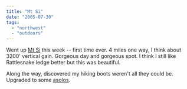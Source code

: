 ```yaml
---
title: "Mt Si"
date: "2005-07-30"
tags: 
  - "northwest"
  - "outdoors"
---
```


Went up [Mt Si](http://www.theludwigs.com/images/Hiking/MTSI-072005.JPG) this week -- first time ever. 4 miles one way, I think about 3200' vertical gain. Gorgeous day and gorgeous spot. I think I still like Rattlesnake ledge better but this was beautiful.

Along the way, discovered my hiking boots weren't all they could be. Upgraded to some [asolos](http://www.asolo.com/).
